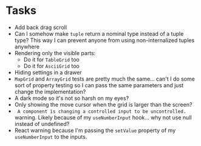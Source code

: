 # Tasks
* Add back drag scroll
* Can I somehow make `tuple` return a nominal type instead of a tuple type? This way I can prevent anyone from using non-internalized tuples anywhere
* Rendering only the visible parts:
  * Do it for `TableGrid` too
  * Do it for `AsciiGrid` too
* Hiding settings in a drawer
* `MapGrid` and `ArrayGrid` tests are pretty much the same... can't I do some sort of property testing so I can pass the same parameters and just change the implementation?
* A dark mode so it's not so harsh on my eyes?
* Only showing the move cursor when the grid is larger than the screen?
* ` A component is changing a controlled input to be uncontrolled.` warning. Likely because of my `useNumberInput` hook... why not use null instead of undefined?
* React warning because I'm passing the `setValue` property of my `useNumberInput` to the inputs.
